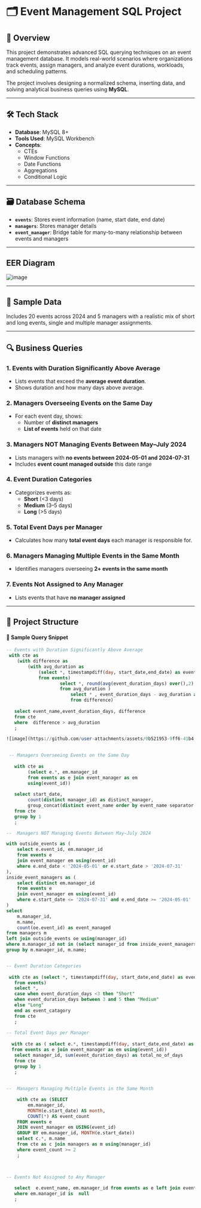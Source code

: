 # 🗂️ Event Management SQL Project

## 📌 Overview

This project demonstrates advanced SQL querying techniques on an event management database. It models real-world scenarios where organizations track events, assign managers, and analyze event durations, workloads, and scheduling patterns.

The project involves designing a normalized schema, inserting data, and solving analytical business queries using **MySQL**.

---

## 🛠 Tech Stack

- **Database**: MySQL 8+
- **Tools Used**: MySQL Workbench
- **Concepts**: 
  - CTEs
  - Window Functions
  - Date Functions
  - Aggregations
  - Conditional Logic

---

## 🗃️ Database Schema

- **`events`**: Stores event information (name, start date, end date)
- **`managers`**: Stores manager details
- **`event_manager`**: Bridge table for many-to-many relationship between events and managers

---

## EER Diagram

![image](https://github.com/user-attachments/assets/d12bd0e1-359b-42ad-af7e-06ed473127aa)

---

## 🧪 Sample Data
Includes 20 events across 2024 and 5 managers with a realistic mix of short and long events, single and multiple manager assignments.

---

## 🔍 Business Queries

### 1.  Events with Duration Significantly Above Average
- Lists events that exceed the **average event duration**.
- Shows duration and how many days above average.

### 2.  Managers Overseeing Events on the Same Day
- For each event day, shows:
  - Number of **distinct managers**
  - **List of events** held on that date

### 3.  Managers NOT Managing Events Between May–July 2024
- Lists managers with **no events between 2024-05-01 and 2024-07-31**
- Includes **event count managed outside** this date range

### 4.  Event Duration Categories
- Categorizes events as:
  - **Short** (<3 days)
  - **Medium** (3–5 days)
  - **Long** (>5 days)

### 5.  Total Event Days per Manager
- Calculates how many **total event days** each manager is responsible for.

### 6.  Managers Managing Multiple Events in the Same Month
- Identifies managers overseeing **2+ events in the same month**

### 7.  Events Not Assigned to Any Manager
- Lists events that have **no manager assigned**

---

## 📁 Project Structure

#### 🧠 Sample Query Snippet

```sql
-- Events with Duration Significantly Above Average
 with cte as 
	(with difference as 
		(with avg_duration as 
			(select *, timestampdiff(day, start_date,end_date) as event_duration_days 
            from events)
					select *, round(avg(event_duration_days) over(),2) as avg_duration 
                    from avg_duration )
						select * , event_duration_days - avg_duration as difference 
                        from difference)
   
   select event_name,event_duration_days, difference
   from cte
   where  difference > avg_duration 
   ;

![image](https://github.com/user-attachments/assets/0b521953-9ff6-41b4-a894-ed012042d6e2)

   
 -- Managers Overseeing Events on the Same Day
   
   with cte as
		(select e.*, em.manager_id 
        from events as e join event_manager as em 
        using(event_id))
        
   select start_date, 
		count(distinct manager_id) as distinct_manager,
		group_concat(distinct event_name order by event_name separator ', ') as event_list
   from cte 
   group by 1
   ;

--  Managers NOT Managing Events Between May–July 2024

with outside_events as (
    select e.event_id, em.manager_id
    from events e
    join event_manager em using(event_id)
    where e.end_date < '2024-05-01' or e.start_date > '2024-07-31'
),
inside_event_managers as (
    select distinct em.manager_id
    from events e
    join event_manager em using(event_id)
    where e.start_date <= '2024-07-31' and e.end_date >= '2024-05-01'
)
select 
    m.manager_id,
    m.name,
    count(oe.event_id) as event_managed
from managers m
left join outside_events oe using(manager_id)
where m.manager_id not in (select manager_id from inside_event_managers)
group by m.manager_id, m.name;


-- Event Duration Categories   
     
 with cte as (select *, timestampdiff(day, start_date,end_date) as event_duration_days
   from events)
   select *,
   case when event_duration_days <3 then "Short"
   when event_duration_days between 3 and 5 then "Medium"
   else "Long"
   end as event_catagory
   from cte
   ;  
   
-- Total Event Days per Manager
   
  with cte as ( select e.*, timestampdiff(day, start_date,end_date) as event_duration_days, em.manager_id 
  from events as e join event_manager as em using(event_id))
   select manager_id, sum(event_duration_days) as total_no_of_days
   from cte
   group by 1
   ;
   
   
--  Managers Managing Multiple Events in the Same Month

    with cte as (SELECT 
        em.manager_id, 
        MONTH(e.start_date) AS month,
        COUNT(*) AS event_count
    FROM events e
    JOIN event_manager em USING(event_id)
    GROUP BY em.manager_id, MONTH(e.start_date))
    select c.*, m.name
    from cte as c join managers as m using(manager_id)
    where event_count >= 2
    ;
   
   

-- Events Not Assigned to Any Manager

   select  e.event_name, em.manager_id from events as e left join event_manager as em using(event_id)
   where em.manager_id is  null
   ;
   

